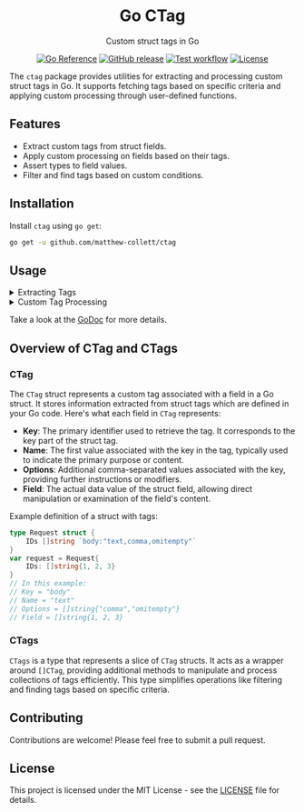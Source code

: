 <p align="center">
  <h1 align="center">Go CTag</h1>
  <p align="center">Custom struct tags in Go</p>
  <p align="center"> 
    <a href="https://pkg.go.dev/github.com/matthew-collett/go-ctag/ctag"><img alt="Go Reference" src="https://pkg.go.dev/badge/github.com/matthew-collett/go-ctag.svg"></a>
    <a href="https://github.com/matthew-collett/go-ctag/releases/latest"><img alt="GitHub release" src="https://img.shields.io/github/release/matthew-collett/go-ctag.svg?logo=github&color=red"></a>
    <a href="https://github.com/matthew-collett/go-ctag/actions?workflow=ci"><img alt="Test workflow" src="https://img.shields.io/github/actions/workflow/status/matthew-collett/go-ctag/.github%2Fworkflows%2Fci.yml?label=tests&logo=github"></a>
    <a href="https://github.com/matthew-collett/go-ctag/blob/main/LICENSE"><img alt="License" src="https://img.shields.io/github/license/matthew-collett/go-ctag?label=license&color=yellow"></a>
  </p>
</p>

The `ctag` package provides utilities for extracting and processing custom struct tags in Go. It supports fetching tags based on specific criteria and applying custom processing through user-defined functions.

## Features

- Extract custom tags from struct fields.
- Apply custom processing on fields based on their tags.
- Assert types to field values.
- Filter and find tags based on custom conditions.

## Installation

Install `ctag` using `go get`:

```bash
go get -u github.com/matthew-collett/ctag
```

## Usage

<details>
<summary>Extracting Tags</summary>

 You can extract tags from a struct with or without additional processing:
```go
data := ExampleStruct{
    Field1: "value1",
    Field2: 0,
    Field3: true,
}

tags, err := ctag.GetTags("ctag", data)
if err != nil {
    fmt.Printf("Error: %v\n", err)
} else {
    fmt.Printf("Tags: %+v\n", tags)
}
```
</details>

<details>
<summary>Custom Tag Processing</summary>

### Implement the `TagProcessor` interface to apply custom logic:
```go
type MyProcessor struct{}

func (p *MyProcessor) Process(field any, tag *ctag.CTag) error {
    // Custom processing logic here
    return nil
}

processor := &MyProcessor{}
processedTags, err := ctag.GetTagsAndProcess("ctag", data, processor)
if err != nil {
    fmt.Printf("Error: %v\n", err)
} else {
    fmt.Printf("Processed Tags: %+v\n", processedTags)
}
```
</details>

Take a look at the [GoDoc](https://pkg.go.dev/github.com/matthew-collett/go-ctag) for more details.

## Overview of CTag and CTags

### CTag
The `CTag` struct represents a custom tag associated with a field in a Go struct. It stores information extracted from struct tags which are defined in your Go code. Here's what each field in `CTag` represents:

- **Key**: The primary identifier used to retrieve the tag. It corresponds to the key part of the struct tag.
- **Name**: The first value associated with the key in the tag, typically used to indicate the primary purpose or content.
- **Options**: Additional comma-separated values associated with the key, providing further instructions or modifiers.
- **Field**: The actual data value of the struct field, allowing direct manipulation or examination of the field's content.

Example definition of a struct with tags:

```go
type Request struct {
    IDs []string `body:"text,comma,omitempty"`
}
var request = Request{
    IDs: []string{1, 2, 3}
}
// In this example:
// Key = "body"
// Name = "text"
// Options = []string{"comma","omitempty"}
// Field = []string{1, 2, 3}
```

### CTags
`CTags` is a type that represents a slice of `CTag` structs. It acts as a wrapper around `[]CTag`, providing additional methods to manipulate and process collections of tags efficiently. This type simplifies operations like filtering and finding tags based on specific criteria.

## Contributing
Contributions are welcome! Please feel free to submit a pull request.

## License
This project is licensed under the MIT License - see the [LICENSE](LICENSE) file for details.
